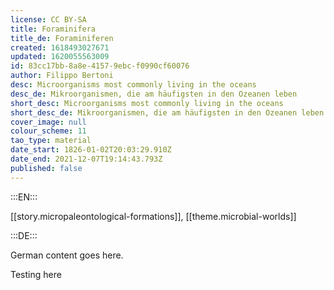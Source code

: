 ```yaml
---
license: CC BY-SA
title: Foraminifera
title_de: Foraminiferen
created: 1618493027671
updated: 1620055563009
id: 83cc17bb-8a8e-4157-9ebc-f0990cf60076
author: Filippo Bertoni
desc: Microorganisms most commonly living in the oceans
desc_de: Mikroorganismen, die am häufigsten in den Ozeanen leben
short_desc: Microorganisms most commonly living in the oceans
short_desc_de: Mikroorganismen, die am häufigsten in den Ozeanen leben
cover_image: null
colour_scheme: 11
tao_type: material
date_start: 1826-01-02T20:03:29.910Z
date_end: 2021-12-07T19:14:43.793Z
published: false
---
```


:::EN:::

[[story.micropaleontological-formations]], [[theme.microbial-worlds]]

:::DE:::

German content goes here.

Testing here

